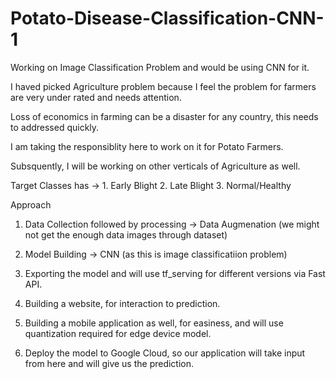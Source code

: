 # Potato-Disease-Classification-CNN-1

Working on Image Classification Problem and would be using CNN for it.

I haved picked Agriculture problem because I feel the problem for farmers are very under rated and needs attention.

Loss of economics in farming can be a disaster for any country, this needs to addressed quickly.

I am taking the responsiblity here to work on it for Potato Farmers.

Subsquently, I will be working on other verticals of Agriculture as well.


Target Classes has -> 1. Early Blight 2. Late Blight 3. Normal/Healthy

Approach

1. Data Collection followed by processing -> Data Augmenation (we might not get the enough data images through dataset)

2. Model Building -> CNN (as this is image classificatiion problem) 

3. Exporting the model and will use tf_serving for different versions via Fast API.

4. Building a website, for interaction to prediction.

5. Building a mobile application as well, for easiness, and will use quantization required for edge device model.

6. Deploy the model to Google Cloud, so our application will take input from here and will give us the prediction.
